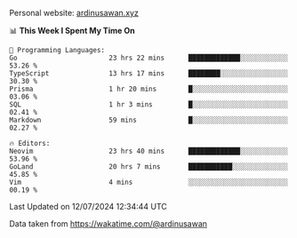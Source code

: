Personal website: [ardinusawan.xyz](https://ardinusawan.xyz)

<!--START_SECTION:waka-->
📊 **This Week I Spent My Time On** 

```text
💬 Programming Languages: 
Go                       23 hrs 22 mins      █████████████░░░░░░░░░░░░   53.26 % 
TypeScript               13 hrs 17 mins      ████████░░░░░░░░░░░░░░░░░   30.30 % 
Prisma                   1 hr 20 mins        █░░░░░░░░░░░░░░░░░░░░░░░░   03.06 % 
SQL                      1 hr 3 mins         █░░░░░░░░░░░░░░░░░░░░░░░░   02.41 % 
Markdown                 59 mins             █░░░░░░░░░░░░░░░░░░░░░░░░   02.27 % 

🔥 Editors: 
Neovim                   23 hrs 40 mins      █████████████░░░░░░░░░░░░   53.96 % 
GoLand                   20 hrs 7 mins       ███████████░░░░░░░░░░░░░░   45.85 % 
Vim                      4 mins              ░░░░░░░░░░░░░░░░░░░░░░░░░   00.19 % 
```


 Last Updated on 12/07/2024 12:34:44 UTC
<!--END_SECTION:waka-->
Data taken from https://wakatime.com/@ardinusawan
